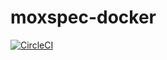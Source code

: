moxspec-docker
===

[![CircleCI](https://circleci.com/gh/moxspec/moxspec-docker.svg?style=shield&circle-token=80f51ae85dfc2626936eac6d3f2079ed958e2899)](https://circleci.com/gh/moxspec/moxspec-docker)
